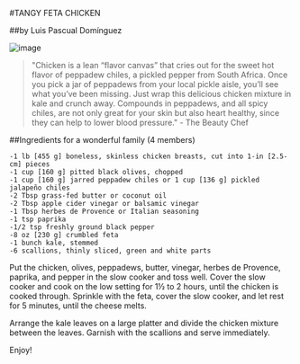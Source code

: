 #TANGY FETA CHICKEN

##by Luis Pascual Domínguez 

![image](http://cf.foodista.com/content/fp/wkhi8tep7zso5d6b.jpg)

> "Chicken is a lean “flavor canvas” that cries out for the sweet hot flavor of peppadew chiles, a pickled pepper from South Africa. Once you pick a jar of peppadews from your local pickle aisle, you’ll see what you’ve been missing. Just wrap this delicious chicken mixture in kale and crunch away. Compounds in peppadews, and all spicy chiles, are not only great for your skin but also heart healthy, since they can help to lower blood pressure." - The Beauty Chef

##Ingredients for a wonderful family (4 members)

	-1 lb [455 g] boneless, skinless chicken breasts, cut into 1-in [2.5-cm] pieces
	-1 cup [160 g] pitted black olives, chopped
	-1 cup [160 g] jarred peppadew chiles or 1 cup [136 g] pickled jalapeño chiles
	-2 Tbsp grass-fed butter or coconut oil
	-2 Tbsp apple cider vinegar or balsamic vinegar
	-1 Tbsp herbes de Provence or Italian seasoning
	-1 tsp paprika
	-1/2 tsp freshly ground black pepper
	-8 oz [230 g] crumbled feta
	-1 bunch kale, stemmed
	-6 scallions, thinly sliced, green and white parts

Put the chicken, olives, peppadews, butter, vinegar, herbes de Provence, paprika, and pepper in the slow cooker and toss well. Cover the slow cooker and cook on the low setting for 1½ to 2 hours, until the chicken is cooked through. Sprinkle with the feta, cover the slow cooker, and let rest for 5 minutes, until the cheese melts.

Arrange the kale leaves on a large platter and divide the chicken mixture between the leaves. Garnish with the scallions and serve immediately.

Enjoy!
